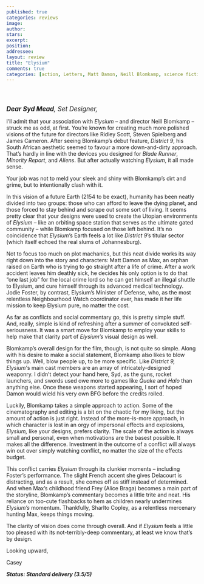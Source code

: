 ```yaml
---
published: true
categories: reviews
image:
author: 
stars: 
excerpt: 
position: 
addressee: 
layout: review
title: "Elysium"
comments: true
categories: [action, Letters, Matt Damon, Neill Blomkamp, science fiction]
---
```

<div><p class="Body1">&nbsp;</p>
<p class="Body1"><strong><em><span class="full-image-block ssNonEditable"><a href="/letters/2013/8/9/elysium.html"><img src="http://static.squarespace.com/static/5005f6bcc4aa41161b33e89e/5329cf1fe4b07c068ebf74de/5329cf1fe4b07c068ebf7889/1376072736013/elysium.jpg" alt="" /></a></span></em></strong></p>
<p><span style="font-size:120%;"><strong><em>Dear Syd Mead</em></strong><em>, Set Designer,</em></span></p>
<p>I&#8217;ll admit that your association with <em>Elysium</em> &ndash; and director Neill Blomkamp &ndash; struck me as odd, at first. You&#8217;re known for creating much more polished visions of the future for directors like Ridley Scott, Steven Spielberg and James Cameron. After seeing Blomkamp&rsquo;s debut feature, <em>District 9</em>, his South African aesthetic seemed to favour a more down-and-dirty approach. That&rsquo;s hardly in line with the devices you designed for <em>Blade Runner</em>, <em>Minority Report</em>, and <em>Aliens</em>. But after actually watching <em>Elysium</em>, it all made sense.</p>
<p>Your job was not to meld your sleek and shiny with Blomkamp&#8217;s dirt and grime, but to intentionally clash with it.&nbsp;</p>
<p>In this vision of a future Earth (2154 to be exact), humanity has been neatly divided into two groups: those who can afford to leave the dying planet, and those forced to stay behind and scrape out some sort of living. It seems pretty clear that your designs were used to create the Utopian environments of <em>Elysium</em> &ndash; like an orbiting space station that serves as the ultimate gated community &ndash; while Blomkamp focused on those left behind. It&#8217;s no coincidence that <em>Elysium</em>&#8217;s Earth feels a lot like<em> District 9</em>&#8217;s titular sector (which itself echoed the real slums of Johannesburg).</p>
<p>Not to focus too much on plot machanics, but this neat divide works its way right down into the story and characters: Matt Damon as Max, an orphan raised on Earth who is trying to go straight after a life of crime. After a work accident leaves him deathly sick, he decides his only option is to do that &#8220;one last job&#8221; for the local crime lord so he can get himself an illegal shuttle to Elysium, and cure himself through its advanced medical technology. Jodie Foster, by contrast, Elysium&#8217;s Minister of Defense, who, as the most relentless Neighbourhood Watch coordinator ever, has made it her life mission to keep Elysium pure, no matter the cost.&nbsp;</p>
<p>As far as conflicts and social commentary go, this is pretty simple stuff. And, really, simple is kind of refreshing after a summer of convoluted self-seriousness. It was a smart move for Blomkamp to employ your skills to help make that clarity part of <em>Elysium&#8217;s </em>visual design as well.&nbsp;</p>
<p>Blomkamp&#8217;s overall design for the film, though, is not quite so simple. Along with his desire to make a social statement, Blomkamp also likes to blow things up. Well, blow people up, to be more specific. Like <em>District 9, Elysium&#8217;</em>s main cast members are an array of intricately-designed weaponry. I didn&#8217;t detect your hand here, Syd, as the guns, rocket launchers, and swords used owe more to games like <em>Quake </em>and <em>Halo</em> than anything else. Once these weapons started appearing, I sort of hoped Damon would wield his very own BFG before the credits rolled.</p>
<p>Luckily, Blomkamp takes a simple approach to action. Some of the cinematography and editing is a bit on the chaotic for my liking, but the amount of action is just right. Instead of the more-is-more approach, in which character is lost in an orgy of impersonal effects and explosions, <em>Elysium,</em> like your designs, prefers clarity. The scale of the action is always small and personal, even when motivations are the basest possible. It makes all the difference. Investment in the outcome of a conflict will always win out over simply watching conflict, no matter the size of the effects budget.</p>
<p>This conflict carries <em>Elysium </em>through its clunkier moments &ndash; including Foster&#8217;s performance. The slight French accent she gives Delacourt is distracting, and as a result, she comes off as stiff instead of determined. And when Max&#8217;s childhood friend Frey (Alice Braga) becomes a main part of the storyline, Blomkamp&#8217;s commentary becomes a little trite and neat. His reliance on too-cute flashbacks to hem as children nearly undermines <em>Elysium&#8217;s</em> momentum. Thankfully, Sharlto Copley, as a relentless mercenary hunting Max, keeps things moving.</p>
<p>The clarity of vision does come through overall. And if <em>Elysium</em> feels a little too pleased with its not-terribly-deep commentary, at least we know that&rsquo;s by design.&nbsp;</p>
<p>Looking upward,</p>
<p>Casey</p>
<p><strong><em>Status: Standard delivery (3.5/5)</em></strong></p></div>
